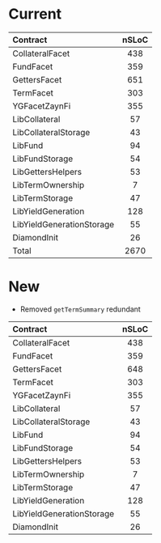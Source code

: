 # Current

| Contract             | nSLoC |
| :------------------- | :----:|
| CollateralFacet      |   438    |
| FundFacet            |     359  |
| GettersFacet         |   651    |
| TermFacet            |    303   |
| YGFacetZaynFi        |     355  |
| LibCollateral        |    57   |
| LibCollateralStorage |    43   |
|           LibFund    |  94 |
|LibFundStorage|54|
|LibGettersHelpers|53|
|LibTermOwnership|7|
|LibTermStorage|47|
|LibYieldGeneration|128|
|LibYieldGenerationStorage|55|
|DiamondInit|26|
|Total|2670|

# New

- Removed `getTermSummary` redundant

| Contract             | nSLoC |
| :------------------- | :----:|
| CollateralFacet      |   438    |
| FundFacet            |     359  |
| GettersFacet         |   648    |
| TermFacet            |    303   |
| YGFacetZaynFi        |     355  |
| LibCollateral        |    57   |
| LibCollateralStorage |    43   |
|           LibFund    |  94 |
|LibFundStorage|54|
|LibGettersHelpers|53|
|LibTermOwnership|7|
|LibTermStorage|47|
|LibYieldGeneration|128|
|LibYieldGenerationStorage|55|
|DiamondInit|26|

